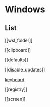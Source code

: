 # Windows

## List

[[wsl_folder]]

[[clipboard]]

[[defaults]]


[[disable_updates]]


[keyboard](os/windows/keyboard.md)

[[registry]]

[[screen]]
